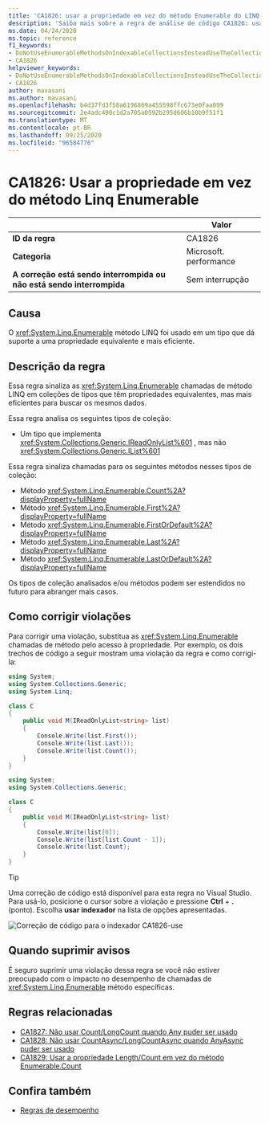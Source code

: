 ```yaml
---
title: 'CA1826: usar a propriedade em vez do método Enumerable do LINQ (análise de código)'
description: 'Saiba mais sobre a regra de análise de código CA1826: usar a propriedade em vez do método Enumerable do LINQ'
ms.date: 04/24/2020
ms.topic: reference
f1_keywords:
- DoNotUseEnumerableMethodsOnIndexableCollectionsInsteadUseTheCollectionDirectlyAnalyzer
- CA1826
helpviewer_keywords:
- DoNotUseEnumerableMethodsOnIndexableCollectionsInsteadUseTheCollectionDirectlyAnalyzer
- CA1826
author: mavasani
ms.author: mavasani
ms.openlocfilehash: b4d37fd3f58a6196869a455598ffc673e0faa099
ms.sourcegitcommit: 2e4adc490c1d2a705a0592b295d606b10b9f51f1
ms.translationtype: MT
ms.contentlocale: pt-BR
ms.lasthandoff: 09/25/2020
ms.locfileid: "96584776"
---
```

# <a name="ca1826-use-property-instead-of-linq-enumerable-method"></a>CA1826: Usar a propriedade em vez do método Linq Enumerable

| | Valor |
|-|-|
| **ID da regra** |CA1826|
| **Categoria** |Microsoft. performance|
| **A correção está sendo interrompida ou não está sendo interrompida** |Sem interrupção|

## <a name="cause"></a>Causa

O <xref:System.Linq.Enumerable> método LINQ foi usado em um tipo que dá suporte a uma propriedade equivalente e mais eficiente.

## <a name="rule-description"></a>Descrição da regra

Essa regra sinaliza as <xref:System.Linq.Enumerable> chamadas de método LINQ em coleções de tipos que têm propriedades equivalentes, mas mais eficientes para buscar os mesmos dados.

Essa regra analisa os seguintes tipos de coleção:

- Um tipo que implementa <xref:System.Collections.Generic.IReadOnlyList%601> , mas não <xref:System.Collections.Generic.IList%601>

Essa regra sinaliza chamadas para os seguintes métodos nesses tipos de coleção:

- Método <xref:System.Linq.Enumerable.Count%2A?displayProperty=fullName>
- Método <xref:System.Linq.Enumerable.First%2A?displayProperty=fullName>
- Método <xref:System.Linq.Enumerable.FirstOrDefault%2A?displayProperty=fullName>
- Método <xref:System.Linq.Enumerable.Last%2A?displayProperty=fullName>
- Método <xref:System.Linq.Enumerable.LastOrDefault%2A?displayProperty=fullName>

Os tipos de coleção analisados e/ou métodos podem ser estendidos no futuro para abranger mais casos.

## <a name="how-to-fix-violations"></a>Como corrigir violações

Para corrigir uma violação, substitua as <xref:System.Linq.Enumerable> chamadas de método pelo acesso à propriedade. Por exemplo, os dois trechos de código a seguir mostram uma violação da regra e como corrigi-la:

```csharp
using System;
using System.Collections.Generic;
using System.Linq;

class C
{
    public void M(IReadOnlyList<string> list)
    {
        Console.Write(list.First());
        Console.Write(list.Last());
        Console.Write(list.Count());
    }
}
```

```csharp
using System;
using System.Collections.Generic;

class C
{
    public void M(IReadOnlyList<string> list)
    {
        Console.Write(list[0]);
        Console.Write(list[list.Count - 1]);
        Console.Write(list.Count);
    }
}
```

> [!TIP]
> Uma correção de código está disponível para esta regra no Visual Studio. Para usá-lo, posicione o cursor sobre a violação e pressione **Ctrl** + **.** (ponto). Escolha **usar indexador** na lista de opções apresentadas.
>
> ![Correção de código para o indexador CA1826-use](media/ca1826-codefix.png)

## <a name="when-to-suppress-warnings"></a>Quando suprimir avisos

É seguro suprimir uma violação dessa regra se você não estiver preocupado com o impacto no desempenho de chamadas de <xref:System.Linq.Enumerable> método específicas.

## <a name="related-rules"></a>Regras relacionadas

- [CA1827: Não usar Count/LongCount quando Any puder ser usado](ca1827.md)
- [CA1828: Não usar CountAsync/LongCountAsync quando AnyAsync puder ser usado](ca1828.md)
- [CA1829: Usar a propriedade Length/Count em vez do método Enumerable.Count](ca1829.md)

## <a name="see-also"></a>Confira também

- [Regras de desempenho](performance-warnings.md)

